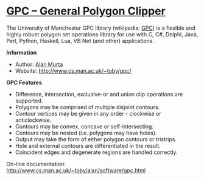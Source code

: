 # [GPC – General Polygon Clipper](http://www.cs.man.ac.uk/~toby/gpc/)

The University of Manchester GPC library (wikipedia: [GPC](https://en.wikipedia.org/wiki/General_Polygon_Clipper)) is a flexible and highly robust polygon set operations library for use with C, C#, Delphi, Java, Perl, Python, Haskell, Lua, VB.Net (and other) applications.

**Information**

- Author: [Alan Murta](http://www.cs.man.ac.uk/~toby/alan/index.html)
- Website: http://www.cs.man.ac.uk/~toby/gpc/

**GPC Features**

- Difference, intersection, exclusive-or and union clip operations are supported.
- Polygons may be comprised of multiple disjoint contours.
- Contour vertices may be given in any order - clockwise or anticlockwise.
- Contours may be convex, concave or self-intersecting.
- Contours may be nested (i.e. polygons may have holes).
- Output may take the form of either polygon contours or tristrips.
- Hole and external contours are differentiated in the result.
- Coincident edges and degenerate regions are handled correctly.

On-line documentation: http://www.cs.man.ac.uk/~toby/alan/software/gpc.html
